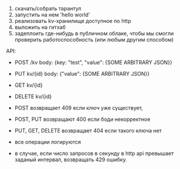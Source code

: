 1) скачать/собрать тарантул
2) запустить на нем 'hello world'
3) реализовать kv-хранилище доступное по http
4) выложить на гитхаб
5) задеплоить где-нибудь в публичном облаке, чтобы мы смогли проверить работоспособность (или любым другим способом)


API:
- POST /kv body: {key: "test", "value": {SOME ARBITRARY JSON}}
- PUT kv/{id} body: {"value": {SOME ARBITRARY JSON}}
- GET kv/{id}
- DELETE kv/{id}


- POST  возвращает 409 если ключ уже существует,
- POST, PUT возвращают 400 если боди некорректное
- PUT, GET, DELETE возвращает 404 если такого ключа нет
- все операции логируются
- в случае, если число запросов в секунду в http api превышает заданый интервал, возвращать 429 ошибку.

